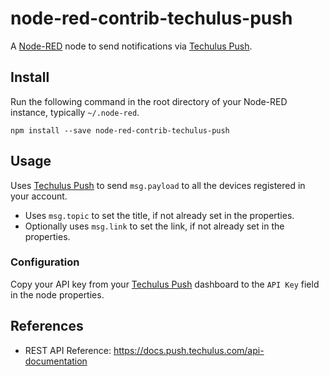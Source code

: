 # node-red-contrib-techulus-push
A [Node-RED][1] node to send notifications via [Techulus Push][2].

## Install

Run the following command in the root directory of your Node-RED instance,
typically `~/.node-red`.

```
npm install --save node-red-contrib-techulus-push
```

## Usage

Uses [Techulus Push][2] to send `msg.payload` to all the devices registered in
your account.

- Uses `msg.topic` to set the title, if not already set in the properties.
- Optionally uses `msg.link` to set the link, if not already set in the
  properties.

### Configuration

Copy your API key from your [Techulus Push][2] dashboard to the `API Key`
field in the node properties.

## References

- REST API Reference: https://docs.push.techulus.com/api-documentation

[1]: https://nodered.org
[2]: https://push.techulus.com/
